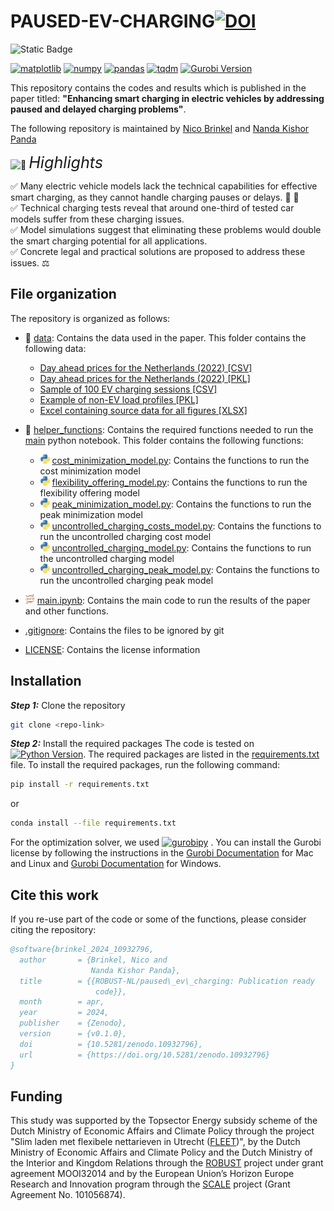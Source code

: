 
# PAUSED-EV-CHARGING[![DOI](https://zenodo.org/badge/776002789.svg)](https://zenodo.org/doi/10.5281/zenodo.10932795)

![Static Badge](https://img.shields.io/badge/MADE_WITH-PYTHON_-orange?style=for-the-badge)

[![matplotlib](https://img.shields.io/badge/matplotlib-3.5.1-blue.svg)](https://pypi.org/project/matplotlib/3.5.1/)
[![numpy](https://img.shields.io/badge/numpy-1.22.3-blue.svg)](https://pypi.org/project/numpy/1.22.3/)
[![pandas](https://img.shields.io/badge/pandas-1.4.3-blue.svg)](https://pypi.org/project/pandas/1.4.3/)
[![tqdm](https://img.shields.io/badge/tqdm-4.62.3-blue.svg)](https://pypi.org/project/tqdm/4.62.3/)
[![Gurobi Version](https://img.shields.io/badge/Gurobi-10.0.2-blue.svg)](https://www.gurobi.com/)

This repository contains the codes and results which is published in the paper titled: **"Enhancing smart charging in electric vehicles by addressing paused and delayed charging problems"**.

The following repository is maintained by [Nico Brinkel](https://github.com/nicobrinkel) and [Nanda Kishor Panda](https://github.com/nkpanda97)

<inkline>
  <picture>
    <source srcset="https://fonts.gstatic.com/s/e/notoemoji/latest/1f31f/512.webp" type="image/webp">
    <img src="https://fonts.gstatic.com/s/e/notoemoji/latest/1f31f/512.gif" alt="🌟" width="25" height="25">
  </picture>
</inkline> <span style="font-size:1.8em;font-style:italic">Highlights</span>

&#x2705; Many electric vehicle models lack the technical capabilities for effective smart charging, as they cannot handle charging pauses or delays. 🚗 🚙  <br>
&#x2705; Technical charging tests reveal that around one-third of tested car models suffer from these charging issues. <br>
&#x2705; Model simulations suggest that eliminating these problems would double the smart charging potential for all applications. <br>
&#x2705; Concrete legal and practical solutions are proposed to address these issues. ⚖️ <br>

## File organization

The repository is organized as follows:

- 📁 [data](data/): Contains the data used in the paper. This folder contains the following data:
    - [Day ahead prices for the Netherlands (2022) [CSV]](data/DA_prices_NL.csv) 
    - [Day ahead prices for the Netherlands (2022) [PKL]](data/DA_prices_NL.pkl)
    - [Sample of 100 EV charging sessions [CSV]](data/ev_sample_data.csv) 
    - [Example of non-EV load profiles [PKL]](data/NonEVload_example.pkl) 
    - [Excel containing source data for all figures [XLSX]](<data/Source Data.xlsx>)

- 📁 [helper_functions](matlab_functions/): Contains the required functions needed to run the [main](main.ipynb) python notebook. This folder contains the following functions:
    - <img src="python_logo.png" alt="python logo" width="15" height="15"> [cost_minimization_model.py](helper_functions/cost_minimization_model.py): Contains the functions to run the cost minimization model
    - <img src="python_logo.png" alt="python logo" width="15" height="15"> [flexibility_offering_model.py](helper_functions/flexibility_offering_model.py): Contains the functions to run the flexibility offering model
    - <img src="python_logo.png" alt="python logo" width="15" height="15"> [peak_minimization_model.py](helper_functions/peak_minimization_model.py): Contains the functions to run the peak minimization model
    - <img src="python_logo.png" alt="python logo" width="15" height="15"> [uncontrolled_charging_costs_model.py](helper_functions/uncontrolled_charging_costs_model.py): Contains the functions to run the uncontrolled charging cost model
    - <img src="python_logo.png" alt="python logo" width="15" height="15"> [uncontrolled_charging_model.py](helper_functions/uncontrolled_charging_model.py): Contains the functions to run the uncontrolled charging model
    - <img src="python_logo.png" alt="python logo" width="15" height="15"> [uncontrolled_charging_peak_model.py](helper_functions/uncontrolled_charging_peak_model.py): Contains the functions to run the uncontrolled charging peak model
    

- <img src="Jupyter_logo.png" alt="python logo" width="15" height="15"> [main.ipynb](main.py): Contains the main code to run the results of the paper and other functions.
- [.gitignore](.gitignore): Contains the files to be ignored by git
- [LICENSE](LICENSE): Contains the license information


## Installation

***Step 1:*** Clone the repository

```bash
git clone <repo-link>
```

***Step 2:*** Install the required packages
The code is tested on [![Python Version](https://img.shields.io/badge/Python-3.10.13-blue.svg)](https://www.python.org/downloads/release/python-3812/). The required packages are listed in the [requirements.txt](requirements.txt) file. To install the required packages, run the following command:

```bash
pip install -r requirements.txt
```

or

```bash
conda install --file requirements.txt
```

For the optimization solver, we used [![gurobipy](https://img.shields.io/badge/gurobipy-11.0.1-blue.svg)](https://www.gurobi.com/)
. You can install the Gurobi license by following the instructions in the [Gurobi Documentation](https://www.gurobi.com/documentation/10.0/quickstart_mac/installing_the_anaconda_py.html) for Mac and Linux and [Gurobi Documentation](https://www.gurobi.com/documentation/10.0/quickstart_windows/installing_the_anaconda_py.html) for Windows.

## Cite this work

If you re-use part of the code or some of the functions, please consider citing the repository:

```bibtex
@software{brinkel_2024_10932796,
  author       = {Brinkel, Nico and
                  Nanda Kishor Panda},
  title        = {{ROBUST-NL/paused\_ev\_charging: Publication ready 
                   code}},
  month        = apr,
  year         = 2024,
  publisher    = {Zenodo},
  version      = {v0.1.0},
  doi          = {10.5281/zenodo.10932796},
  url          = {https://doi.org/10.5281/zenodo.10932796}
}
```

## Funding

This study was supported by the Topsector Energy subsidy scheme of the Dutch Ministry of Economic Affairs and Climate Policy through the project "Slim laden met flexibele nettarieven in Utrecht ([FLEET](https://ssc-fleet.nl/))", by the Dutch Ministry of Economic Affairs and Climate Policy and the Dutch Ministry of the Interior and Kingdom Relations through the [ROBUST](https://tki-robust.nl/) project under grant agreement MOOI32014 and by the European Union’s Horizon Europe Research and Innovation program through the [SCALE](https://scale-horizon.eu/) project (Grant Agreement No. 101056874).

